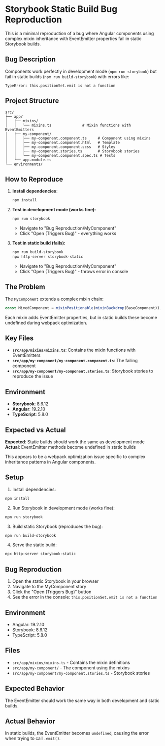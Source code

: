 # Storybook Static Build Bug Reproduction

This is a minimal reproduction of a bug where Angular components using complex mixin inheritance with EventEmitter properties fail in static Storybook builds.

## Bug Description

Components work perfectly in development mode (`npm run storybook`) but fail in static builds (`npm run build-storybook`) with errors like:
```
TypeError: this.positionSet.emit is not a function
```

## Project Structure

```
src/
├── app/
│   ├── mixins/
│   │   └── mixins.ts              # Mixin functions with EventEmitters
│   ├── my-component/
│   │   ├── my-component.component.ts     # Component using mixins
│   │   ├── my-component.component.html   # Template
│   │   ├── my-component.component.scss   # Styles
│   │   ├── my-component.stories.ts       # Storybook stories
│   │   └── my-component.component.spec.ts # Tests
│   └── app.module.ts
└── environments/
```

## How to Reproduce

1. **Install dependencies:**
   ```bash
   npm install
   ```

2. **Test in development mode (works fine):**
   ```bash
   npm run storybook
   ```
   - Navigate to "Bug Reproduction/MyComponent"
   - Click "Open (Triggers Bug)" - everything works

3. **Test in static build (fails):**
   ```bash
   npm run build-storybook
   npx http-server storybook-static
   ```
   - Navigate to "Bug Reproduction/MyComponent"
   - Click "Open (Triggers Bug)" - throws error in console

## The Problem

The `MyComponent` extends a complex mixin chain:
```typescript
const MixedComponent = mixinPositionable(mixinBackdrop(BaseComponent));
```

Each mixin adds EventEmitter properties, but in static builds these become undefined during webpack optimization.

## Key Files

- **`src/app/mixins/mixins.ts`**: Contains the mixin functions with EventEmitters
- **`src/app/my-component/my-component.component.ts`**: The failing component
- **`src/app/my-component/my-component.stories.ts`**: Storybook stories to reproduce the issue

## Environment

- **Storybook**: 8.6.12
- **Angular**: 19.2.10
- **TypeScript**: 5.8.0

## Expected vs Actual

**Expected**: Static builds should work the same as development mode
**Actual**: EventEmitter methods become undefined in static builds

This appears to be a webpack optimization issue specific to complex inheritance patterns in Angular components.

## Setup

1. Install dependencies:
```bash
npm install
```

2. Run Storybook in development mode (works fine):
```bash
npm run storybook
```

3. Build static Storybook (reproduces the bug):
```bash
npm run build-storybook
```

4. Serve the static build:
```bash
npx http-server storybook-static
```

## Bug Reproduction

1. Open the static Storybook in your browser
2. Navigate to the MyComponent story
3. Click the "Open (Triggers Bug)" button
4. See the error in the console: `this.positionSet.emit is not a function`

## Environment

- Angular: 19.2.10
- Storybook: 8.6.12
- TypeScript: 5.8.0

## Files

- `src/app/mixins/mixins.ts` - Contains the mixin definitions
- `src/app/my-component/` - The component using the mixins
- `src/app/my-component/my-component.stories.ts` - Storybook stories

## Expected Behavior

The EventEmitter should work the same way in both development and static builds.

## Actual Behavior

In static builds, the EventEmitter becomes `undefined`, causing the error when trying to call `.emit()`.
